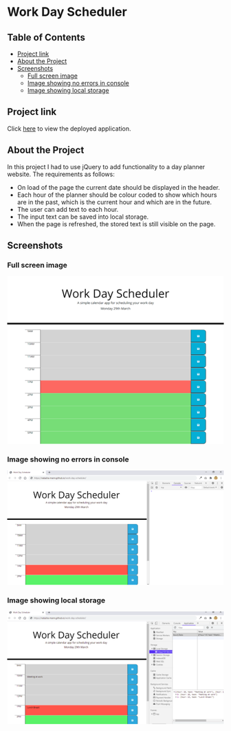 <h1>Work Day Scheduler</h1>

<h2> Table of Contents </h2>

- [Project link](#project-link)
- [About the Project](#about-the-project)
- [Screenshots](#screenshots)
  - [Full screen image](#full-screen-image)
  - [Image showing no errors in console](#image-showing-no-errors-in-console)
  - [Image showing local storage](#image-showing-local-storage)

## Project link

Click [here](https://natasha-mann.github.io/work-day-scheduler/) to view the deployed application.

## About the Project

In this project I had to use jQuery to add functionality to a day planner website. The requirements as follows:

- On load of the page the current date should be displayed in the header.
- Each hour of the planner should be colour coded to show which hours are in the past, which is the current hour and which are in the future.
- The user can add text to each hour.
- The input text can be saved into local storage.
- When the page is refreshed, the stored text is still visible on the page.

## Screenshots

### Full screen image

![image](assets/images/screenshot-1.png)

### Image showing no errors in console

![image](assets/images/screenshot-2.png)

### Image showing local storage

![image](assets/images/screenshot-3.png)
